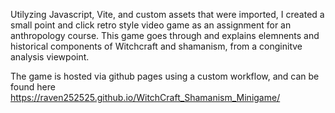 Utilyzing Javascript, Vite, and custom assets that were imported, I created a small point and click retro style video game as an assignment for an anthropology course. This game goes through and explains elemnents and historical components of Witchcraft and shamanism, from a conginitve analysis viewpoint.

The game is hosted via github pages using a custom workflow, and can be found here https://raven252525.github.io/WitchCraft_Shamanism_Minigame/ 
